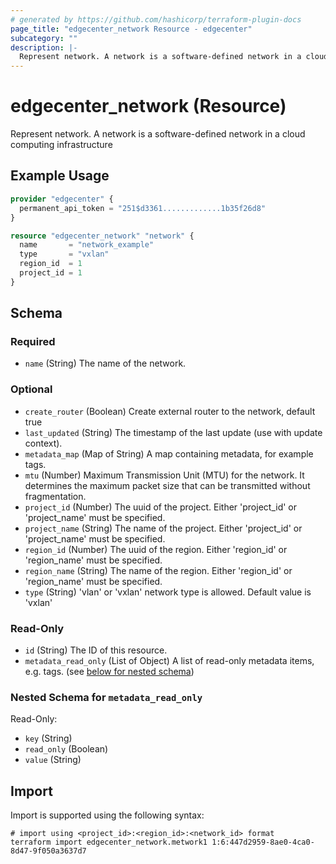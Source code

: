 ```yaml
---
# generated by https://github.com/hashicorp/terraform-plugin-docs
page_title: "edgecenter_network Resource - edgecenter"
subcategory: ""
description: |-
  Represent network. A network is a software-defined network in a cloud computing infrastructure
---
```


# edgecenter_network (Resource)

Represent network. A network is a software-defined network in a cloud computing infrastructure

## Example Usage

```terraform
provider "edgecenter" {
  permanent_api_token = "251$d3361.............1b35f26d8"
}

resource "edgecenter_network" "network" {
  name       = "network_example"
  type       = "vxlan"
  region_id  = 1
  project_id = 1
}
```

<!-- schema generated by tfplugindocs -->
## Schema

### Required

- `name` (String) The name of the network.

### Optional

- `create_router` (Boolean) Create external router to the network, default true
- `last_updated` (String) The timestamp of the last update (use with update context).
- `metadata_map` (Map of String) A map containing metadata, for example tags.
- `mtu` (Number) Maximum Transmission Unit (MTU) for the network. It determines the maximum packet size that can be transmitted without fragmentation.
- `project_id` (Number) The uuid of the project. Either 'project_id' or 'project_name' must be specified.
- `project_name` (String) The name of the project. Either 'project_id' or 'project_name' must be specified.
- `region_id` (Number) The uuid of the region. Either 'region_id' or 'region_name' must be specified.
- `region_name` (String) The name of the region. Either 'region_id' or 'region_name' must be specified.
- `type` (String) 'vlan' or 'vxlan' network type is allowed. Default value is 'vxlan'

### Read-Only

- `id` (String) The ID of this resource.
- `metadata_read_only` (List of Object) A list of read-only metadata items, e.g. tags. (see [below for nested schema](#nestedatt--metadata_read_only))

<a id="nestedatt--metadata_read_only"></a>
### Nested Schema for `metadata_read_only`

Read-Only:

- `key` (String)
- `read_only` (Boolean)
- `value` (String)

## Import

Import is supported using the following syntax:

```shell
# import using <project_id>:<region_id>:<network_id> format
terraform import edgecenter_network.metwork1 1:6:447d2959-8ae0-4ca0-8d47-9f050a3637d7
```
